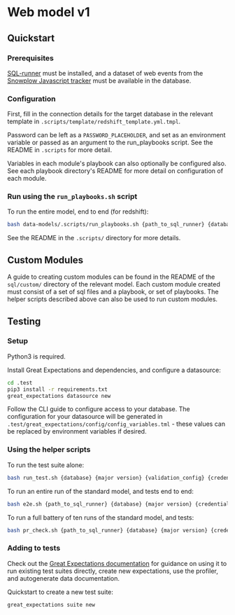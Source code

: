 # Web model v1

## Quickstart

### Prerequisites

[SQL-runner](https://github.com/snowplow/sql-runner) must be installed, and a dataset of web events from the [Snowplow Javascript tracker](https://docs.snowplowanalytics.com/docs/collecting-data/collecting-from-own-applications/javascript-tracker/) must be available in the database.

### Configuration

First, fill in the connection details for the target database in the relevant template in `.scripts/template/redshift_template.yml.tmpl`.

Password can be left as a `PASSWORD_PLACEHOLDER`, and set as an environment variable or passed as an argument to the run_playbooks script. See the README in `.scripts` for more detail.

Variables in each module's playbook can also optionally be configured also. See each playbook directory's README for more detail on configuration of each module.

### Run using the `run_playbooks.sh` script

To run the entire model, end to end (for redshift):

```bash
bash data-models/.scripts/run_playbooks.sh {path_to_sql_runner} {database} {major version} 'standard/01-base/01-base-main,standard/02-page-views/01-page-views-main,standard/03-sessions/01-sessions-main,standard/04-users/01-users-main,standard/01-base/99-base-complete,standard/02-page-views/99-page-views-complete,standard/03-sessions/99-sessions-complete,standard/04-users/99-users-complete' {credentials (optional)};
```

See the README in the `.scripts/` directory for more details.

## Custom Modules

A guide to creating custom modules can be found in the README of the `sql/custom/` directory of the relevant model. Each custom module created must consist of a set of sql files and a playbook, or set of playbooks. The helper scripts described above can also be used to run custom modules.

## Testing

### Setup

Python3 is required.

Install Great Expectations and dependencies, and configure a datasource:

```bash
cd .test
pip3 install -r requirements.txt
great_expectations datasource new
```

Follow the CLI guide to configure access to your database. The configuration for your datasource will be generated in `.test/great_expectations/config/config_variables.tml` - these values can be replaced by environment variables if desired.

### Using the helper scripts

To run the test suite alone:

```bash
bash run_test.sh {database} {major version} {validation_config} {credentials (optional)}
```

To run an entire run of the standard model, and tests end to end:

```bash
bash e2e.sh {path_to_sql_runner} {database} {major version} {credentials (optional)}
```

To run a full battery of ten runs of the standard model, and tests:

```bash
bash pr_check.sh {path_to_sql_runner} {database} {major version} {credentials (optional)}
```

### Adding to tests

Check out the [Great Expectations documentation](https://docs.greatexpectations.io/en/latest/) for guidance on using it to run existing test suites directly, create new expectations, use the profiler, and autogenerate data documentation.

Quickstart to create a new test suite:

`great_expectations suite new`
